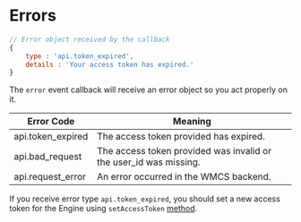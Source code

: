 # Errors

```javascript
// Error object received by the callback
{
	type : 'api.token_expired',
	details : 'Your access token has expired.'
}
```

The `error` event callback will receive an error object so you act properly on it.


Error Code | Meaning
---------- | -------
api.token_expired 	| The access token provided has expired.
api.bad_request 	| The access token provided was invalid or the user_id was missing.
api.request_error 	| An error occurred in the WMCS backend.

If you receive error type `api.token_expired`, you should set a new access token for the Engine using `setAccessToken` [method](#setaccesstoken).
